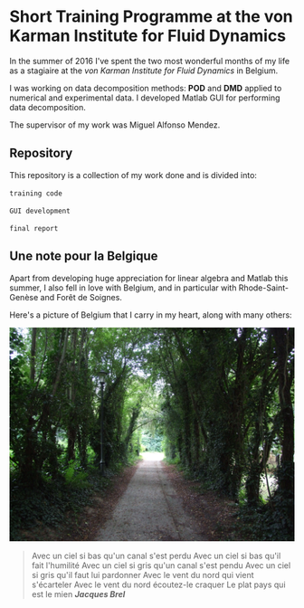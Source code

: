 # Short Training Programme at the von Karman Institute for Fluid Dynamics

In the summer of 2016 I've spent the two most wonderful months of my life as a stagiaire at the *von Karman Institute for Fluid Dynamics* in Belgium.

I was working on data decomposition methods: **POD** and **DMD** applied to numerical and experimental data. I developed Matlab GUI for performing data decomposition.

The supervisor of my work was Miguel Alfonso Mendez.

## Repository

This repository is a collection of my work done and is divided into:

`training code`

`GUI development`

`final report`

## Une note pour la Belgique

Apart from developing huge appreciation for linear algebra and Matlab this summer, I also fell in love with Belgium, and in particular with Rhode-Saint-Genèse and Forêt de Soignes.

Here's a picture of Belgium that I carry in my heart, along with many others:

![Screenshot](/DWGs/belgique.JPG)

> Avec un ciel si bas qu'un canal s'est perdu
> Avec un ciel si bas qu'il fait l'humilité
> Avec un ciel si gris qu'un canal s'est pendu
> Avec un ciel si gris qu'il faut lui pardonner
> Avec le vent du nord qui vient s'écarteler
> Avec le vent du nord écoutez-le craquer
> Le plat pays qui est le mien
> __*Jacques Brel*__
